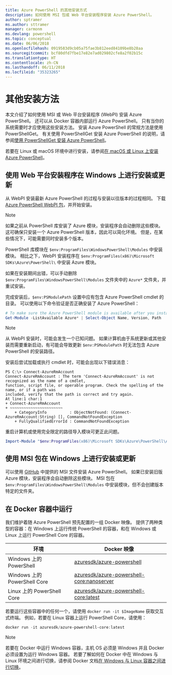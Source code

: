 ```yaml
---
title: Azure PowerShell 的其他安装方式
description: 如何使用 MSI 包或 Web 平台安装程序安装 Azure PowerShell。
author: sptramer
ms.author: sttramer
manager: carmonm
ms.devlang: powershell
ms.topic: conceptual
ms.date: 06/06/2018
ms.openlocfilehash: 0919583d9cb05a75fae3b812eed84109be8b28aa
ms.sourcegitcommit: bcf80dfd7fbe17e82e7ad029802cfe8a2f02b15c
ms.translationtype: HT
ms.contentlocale: zh-CN
ms.lasthandoff: 06/11/2018
ms.locfileid: "35323265"
---
```

# <a name="other-installation-methods"></a>其他安装方法

本文介绍了如何使用 MSI 或 Web 平台安装程序 (WebPI) 安装 Azure PowerShell。 还可以从 Docker 容器内部运行 Azure PowerShell。 只有当你的系统需要时才应使用这些安装方法。 安装 Azure PowerShell 的常规方法是使用 PowerShellGet。 有关使用 PowerShellGet 安装 Azure PowerShell 的说明，请参阅[使用 PowerShellGet 安装 Azure PowerShell](install-azurerm-ps.md)。

若要在 Linux 或 macOS 环境中进行安装，请参阅[在 macOS 或 Linux 上安装 Azure PowerShell](install-azurermps-maclinux.md)。

## <a name="install-or-update-on-windows-using-the-web-platform-installer"></a>使用 Web 平台安装程序在 Windows 上进行安装或更新

从 WebPI 安装最新 Azure PowerShell 的过程与安装以往版本的过程相同。
下载 [Azure PowerShell WebPI 包](http://aka.ms/webpi-azps)，并开始安装。

> [!NOTE]
> 如果之前从 PowerShell 库安装了 Azure 模块，安装程序会自动删除这些模块。 这可确保只安装一个 Azure PowerShell 版本，因此可以简化环境。 但是，在某些情况下，可能需要同时安装多个版本。
>
> PowerShell 库模块在 `$env:ProgramFiles\WindowsPowerShell\Modules` 中安装模块。 相比之下，WebPI 安装程序在 `$env:ProgramFiles(x86)\Microsoft SDKs\Azure\PowerShell\` 中安装 Azure 模块。
>
> 如果在安装期间出错，可以手动删除 `$env:ProgramFiles\WindowsPowerShell\Modules` 文件夹中的 `Azure*` 文件夹，并重试安装。

完成安装后，`$env:PSModulePath` 设置中应有包含 Azure PowerShell cmdlet 的目录。 可以使用以下命令验证是否正确安装了 Azure PowerShell：

```powershell
# To make sure the Azure PowerShell module is available after you install
Get-Module -ListAvailable Azure* | Select-Object Name, Version, Path
```

> [!NOTE]
> 从 WebPI 安装时，可能会发生一个已知问题。 如果计算机由于系统更新或其他安装而需要重新启动，有可能会导致更新 `$env:PSModulePath` 时无法包含 Azure PowerShell 的安装路径。

安装后尝试加载或执行 cmdlet 时，可能会出现以下错误消息：

```
PS C:\> Connect-AzureRmAccount
Connect-AzureRmAccount : The term 'Connect-AzureRmAccount' is not recognized as the name of a cmdlet,
function, script file, or operable program. Check the spelling of the name, or if a path was
included, verify that the path is correct and try again.
At line:1 char:1
+ Connect-AzureRmAccount
+ ~~~~~~~~~~~~~~~~~~~~~~~
    + CategoryInfo          : ObjectNotFound: (Connect-AzureRmAccount:String) [], CommandNotFoundException
    + FullyQualifiedErrorId : CommandNotFoundException
```

重启计算机或使用完全限定的路径导入模块可更正此问题。

```powershell
Import-Module "$env:ProgramFiles(x86)\Microsoft SDKs\Azure\PowerShell\AzureRM.psd1"
```

## <a name="install-or-update-on-windows-using-the-msi-package"></a>使用 MSI 包在 Windows 上进行安装或更新

可以使用 [GitHub](https://aka.ms/azps-release) 中提供的 MSI 文件安装 Azure PowerShell。 如果已安装旧版 Azure 模块，安装程序会自动删除这些模块。 MSI 包在 `$env:ProgramFiles\WindowsPowerShell\Modules` 中安装模块，但不会创建版本特定的文件夹。

## <a name="run-in-a-docker-container"></a>在 Docker 容器中运行

我们维护着随 Azure PowerShell 预先配置的一组 Docker 映像。 提供了两种类型的容器：在 Windows 上运行传统 PowerShell 的容器，和在 Windows 或 Linux 上运行 PowerShell Core 的容器。

| 环境 | Docker 映像 |
|-------------|--------------|
| Windows 上的 PowerShell | [azuresdk/azure-powershell](https://hub.docker.com/r/azuresdk/azure-powershell/) |
| Windows 上的 PowerShell Core | [azuresdk/azure-powershell-core:nanoserver](https://hub.docker.com/r/azuresdk/azure-powershell-core/) |
| Linux 上的 PowerShell Core | [azuresdk/azure-powershell-core:latest](https://hub.docker.com/r/azuresdk/azure-powershell-core/) |

若要运行这些容器中的任何一个，请使用 `docker run -it $ImageName` 获取交互式终端。 例如，若要在 Linux 容器上运行 PowerShell Core，请使用：

```powershell
docker run -it azuresdk/azure-powershell-core:latest
```

> [!NOTE]
> 若要在 Docker 中运行 Windows 容器，主机 OS 必须是 Windows 并且 Docker 必须设置为运行 Windows 容器。 若要了解如何在 Docker 中在 Windows 与 Linux 环境之间进行切换，请参阅 Docker 文档[在 Windows 与 Linux 容器之间进行切换](https://docs.docker.com/docker-for-windows/#switch-between-windows-and-linux-containers)。